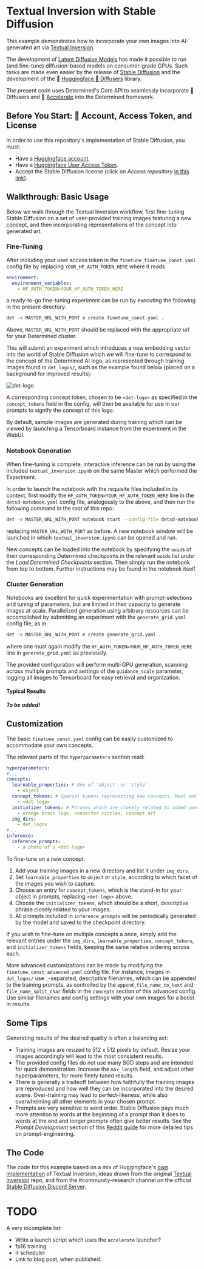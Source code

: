 # Textual Inversion with Stable Diffusion

This example demonstrates how to incorporate your own images into AI-generated art via
[Textual Inversion](https://textual-inversion.github.io).

The development of [Latent Diffusive Models](https://arxiv.org/abs/2112.10752) has made
it possible to run (and fine-tune) diffusion-based models on consumer-grade GPUs. Such tasks are
made even easier by the release
of [Stable Diffusion](https://stability.ai/blog/stable-diffusion-announcement) and the
development of the 🤗 [Huggingface 🧨 Diffusers](https://huggingface.co/docs/diffusers/index) library.

The present code uses Determined's Core API to seamlessly incorporate 🧨 Diffusers
and 🚀 [Accelerate](https://huggingface.co/docs/transformers/accelerate) into the
Determined framework.

## Before You Start: 🤗 Account, Access Token, and License

In order to use this repository's implementation of Stable Diffusion, you must:

* Have a [Huggingface account](https://huggingface.co/join).
* Have a [Huggingface User Access Token](https://huggingface.co/docs/hub/security-tokens).
* Accept the Stable Diffusion license (click on _Access
  repository_  [in this link)](https://huggingface.co/CompVis/stable-diffusion-v1-4).

## Walkthrough: Basic Usage

Below we walk through the Textual Inversion workflow, first fine-tuning Stable Diffusion on a set of
user-provided training images featuring a new concept, and then incorporating representations of the
concept into generated art.

### Fine-Tuning

After including your user access token in the `finetune_finetune_const.yaml` config file by
replacing `YOUR_HF_AUTH_TOKEN_HERE` where it reads

```yaml
environment:
  environment_variables:
    - HF_AUTH_TOKEN=YOUR_HF_AUTH_TOKEN_HERE
```

a ready-to-go fine-tuning experiment can be run by executing the following in the present directory:

```bash
det -m MASTER_URL_WITH_PORT e create finetune_const.yaml .
```

Above, `MASTER_URL_WITH_PORT` should be replaced with the appropriate url for your Determined
cluster.

This will submit an experiment which introduces a new embedding vector into the world of Stable
Diffusion which we will fine-tune to correspond to the concept of the Determined AI logo, as
represented
through training images found in `det_logos/`, such as the example found below (placed on a
background for
improved results):

![det-logo](./det_logos/on_a_dark_blue_oil_painting_of_ocean_waves.jpg)

A corresponding concept token, chosen to be `<det-logo>` as specified in the `concept_tokens` field
in the config, will then be available for use in our prompts to signify the concept of this logo.

By default, sample images are generated during training which can be viewed by launching a
Tensorboard instance from the experiment in the WebUI.

### Notebook Generation

When fine-tuning is complete, interactive inference can be run by using the included
`textual_inversion.ipynb` on the same Master which performed the Experiment.

In order to launch the
notebook with the requisite files included in its context, first modify
the `HF_AUTH_TOKEN=YOUR_HF_AUTH_TOKEN_HERE` line in the `detsd-notebook.yaml` config file,
analogously to the above, and then run the following command in the root of
this repo:

```bash
det -m MASTER_URL_WITH_PORT notebook start --config-file detsd-notebook.yaml --context .
```

replacing `MASTER_URL_WITH_PORT` as before. A new notebook window will be launched in which
`textual_inversion.ipynb` can be opened and run.

New concepts can be loaded into the notebook by specifying the `uuid`s of their
corresponding Determined checkpoints in the relevant `uuids` list under the _Load Determined
Checkpoints_ section. Then simply run the notebook from top to bottom. Further instructions may be
found in the notebook itself.

### Cluster Generation

Notebooks are excellent for quick experimentation with prompt-selections and tuning of parameters,
but are limited in their capacity
to generate images at scale. Parallelized generation using arbitrary resources can be accomplished
by submitting
an experiment with the `generate_grid.yaml` config file, as in

```bash
det -m MASTER_URL_WITH_PORT e create generate_grid.yaml .
```

where one must again modify the `HF_AUTH_TOKEN=YOUR_HF_AUTH_TOKEN_HERE` line in `generate_grid.yaml`
as previously.

The provided configuration will perform multi-GPU generation, scanning across
multiple
prompts and settings of the `guidance_scale` parameter, logging all images to Tensorboard for easy
retrieval and
organization.

#### Typical Results

***To be added!***

## Customization

The basic `finetune_const.yaml` config can be easily customized to accommodate your own concepts.

The relevant parts of the `hyperparameters` section read:

```yaml
hyperparameters:
#...
concepts:
  learnable_properties: # One of 'object' or 'style' 
    - object
  concept_tokens: # Special tokens representing new concepts. Must not exist in tokenizer.  
    - <det-logo>
  initializer_tokens: # Phrases which are closely related to added concepts.
    - orange brain logo, connected circles, concept art
  img_dirs:
    - det_logos
#...
inference:
  inference_prompts:
    - a photo of a <det-logo>
```

To fine-tune on a new concept:

1) Add your training images in a new directory and list it under `img_dirs`.
2) Set `learnable_properties` to `object` or `style`, according to which facet of the images you
   wish
   to capture.
3) Choose an entry for `concept_tokens`, which is the stand-in for your object in prompts,
   replacing `<det-logo>` above.
4) Choose the `initializer_tokens`, which should be a short, descriptive phrase closely related to
   your images.
5) All prompts included in `inference_prompts` will be periodically generated by the model and saved
   to the checkpoint directory.

If you wish to fine-tune on multiple concepts a once, simply add the
relevant entries under the
`img_dirs`, `learnable_properties`, `concept_tokens`, and `initializer_tokens` fields,
keeping the same relative ordering across each.

More advanced customizations can be made by modifying the `finetune_const_advanced.yaml` config
file. For instance, images in `det_logos/` use `_`-separated, descriptive filenames, which can be
appended to the
training prompts, as controlled by the `append_file_name_to_text` and `file_name_split_char` fields
in
the `concepts` section of this advanced config. Use similar
filenames and config settings with your own images for a boost in results.

## Some Tips

Generating results of the desired quality is often a balancing act:

* Training images are resized to 512 x 512 pixels by default. Resize your images accordingly will
  lead to
  the most consistent results.
* The provided config files do not use many SGD steps and are intended for quick demonstration.
  Increase the `max_length` field, and adjust other hyperparameters, for more finely tuned
  results.
* There is generally a tradeoff between how faithfully the training images are reproduced and how
  well they can be incorporated into the desired scene. Over-training may lead to perfect-likeness,
  while also overwhelming all other elements in your chosen prompt.
* Prompts are very sensitive to word order. Stable Diffusion pays much more attention to words at
  the
  beginning of a prompt than it does to words at the end and longer prompts often give better
  results. See the _Prompt Development_  section of
  this [Reddit guide](https://www.reddit.com/r/StableDiffusion/comments/xcq819/dreamers_guide_to_getting_started_w_stable/)
  for more detailed tips on prompt-engineering.

## The Code

The code for this example based on a mix of
Huggingface's [own implementation](https://github.com/huggingface/diffusers/tree/main/examples/textual_inversion)
of Textual Inversion, ideas
drawn from the original [Textual Inversion](https://github.com/rinongal/textual_inversion) repo, and
from the #community-research channel on the
official [Stable Diffusion Discord Server](https://www.diffusion.gg).

# TODO

A very incomplete list:

* Write a launch script which uses the `accelerate` launcher?
* fp16 training
* lr scheduler
* Link to blog post, when published.
